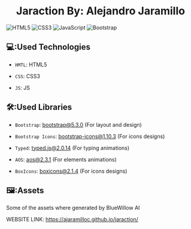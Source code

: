 <h1 align="center"> Jaraction By: Alejandro Jaramillo </h1>

![HTML5](https://img.shields.io/badge/html5-%23E34F26.svg?style=for-the-badge&logo=html5&logoColor=white)
![CSS3](https://img.shields.io/badge/css3-%231572B6.svg?style=for-the-badge&logo=css3&logoColor=white)
![JavaScript](https://img.shields.io/badge/javascript-%23323330.svg?style=for-the-badge&logo=javascript&logoColor=%23F7DF1E)
![Bootstrap](https://img.shields.io/badge/bootstrap-%238511FA.svg?style=for-the-badge&logo=bootstrap&logoColor=white)

## 💻:Used Technologies

- `HMTL`: HTML5

- `CSS`: CSS3

- `JS`: JS

## 🛠️:Used Libraries

- `Bootstrap`: bootstrap@5.3.0 (For layout and design)

- `Bootstrap Icons`: bootstrap-icons@1.10.3 (For icons designs)

- `Typed`: typed.js@2.0.14 (For typing animations)

- `AOS`: aos@2.3.1 (For elements animations)

- `BoxIcons`: boxicons@2.1.4 (For icons designs)

## 🖼️:Assets

Some of the assets where generated by BlueWillow AI

WEBSITE LINK: https://ajaramilloc.github.io/jaraction/
